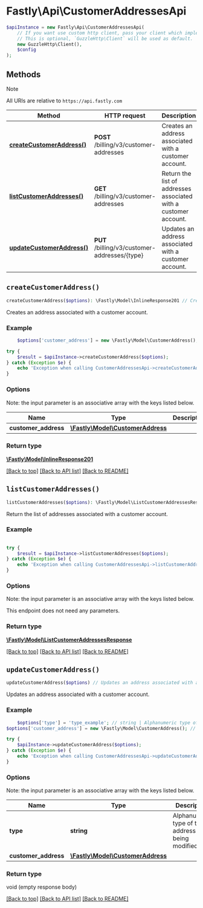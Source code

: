 # Fastly\Api\CustomerAddressesApi


```php
$apiInstance = new Fastly\Api\CustomerAddressesApi(
    // If you want use custom http client, pass your client which implements `GuzzleHttp\ClientInterface`.
    // This is optional, `GuzzleHttp\Client` will be used as default.
    new GuzzleHttp\Client(),
    $config
);
```

## Methods

> [!NOTE]
> All URIs are relative to `https://api.fastly.com`

Method | HTTP request | Description
------ | ------------ | -----------
[**createCustomerAddress()**](CustomerAddressesApi.md#createCustomerAddress) | **POST** /billing/v3/customer-addresses | Creates an address associated with a customer account.
[**listCustomerAddresses()**](CustomerAddressesApi.md#listCustomerAddresses) | **GET** /billing/v3/customer-addresses | Return the list of addresses associated with a customer account.
[**updateCustomerAddress()**](CustomerAddressesApi.md#updateCustomerAddress) | **PUT** /billing/v3/customer-addresses/{type} | Updates an address associated with a customer account.


## `createCustomerAddress()`

```php
createCustomerAddress($options): \Fastly\Model\InlineResponse201 // Creates an address associated with a customer account.
```

Creates an address associated with a customer account.

### Example
```php
    $options['customer_address'] = new \Fastly\Model\CustomerAddress(); // \Fastly\Model\CustomerAddress

try {
    $result = $apiInstance->createCustomerAddress($options);
} catch (Exception $e) {
    echo 'Exception when calling CustomerAddressesApi->createCustomerAddress: ', $e->getMessage(), PHP_EOL;
}
```

### Options

Note: the input parameter is an associative array with the keys listed below.

Name | Type | Description  | Notes
------------- | ------------- | ------------- | -------------
**customer_address** | [**\Fastly\Model\CustomerAddress**](../Model/CustomerAddress.md) |  |

### Return type

[**\Fastly\Model\InlineResponse201**](../Model/InlineResponse201.md)

[[Back to top]](#) [[Back to API list]](../../README.md#endpoints)
[[Back to README]](../../README.md)

## `listCustomerAddresses()`

```php
listCustomerAddresses($options): \Fastly\Model\ListCustomerAddressesResponse // Return the list of addresses associated with a customer account.
```

Return the list of addresses associated with a customer account.

### Example
```php
    
try {
    $result = $apiInstance->listCustomerAddresses($options);
} catch (Exception $e) {
    echo 'Exception when calling CustomerAddressesApi->listCustomerAddresses: ', $e->getMessage(), PHP_EOL;
}
```

### Options

Note: the input parameter is an associative array with the keys listed below.

This endpoint does not need any parameters.

### Return type

[**\Fastly\Model\ListCustomerAddressesResponse**](../Model/ListCustomerAddressesResponse.md)

[[Back to top]](#) [[Back to API list]](../../README.md#endpoints)
[[Back to README]](../../README.md)

## `updateCustomerAddress()`

```php
updateCustomerAddress($options) // Updates an address associated with a customer account.
```

Updates an address associated with a customer account.

### Example
```php
    $options['type'] = 'type_example'; // string | Alphanumeric type of the address being modified.
$options['customer_address'] = new \Fastly\Model\CustomerAddress(); // \Fastly\Model\CustomerAddress

try {
    $apiInstance->updateCustomerAddress($options);
} catch (Exception $e) {
    echo 'Exception when calling CustomerAddressesApi->updateCustomerAddress: ', $e->getMessage(), PHP_EOL;
}
```

### Options

Note: the input parameter is an associative array with the keys listed below.

Name | Type | Description  | Notes
------------- | ------------- | ------------- | -------------
**type** | **string** | Alphanumeric type of the address being modified. |
**customer_address** | [**\Fastly\Model\CustomerAddress**](../Model/CustomerAddress.md) |  |

### Return type

void (empty response body)

[[Back to top]](#) [[Back to API list]](../../README.md#endpoints)
[[Back to README]](../../README.md)
